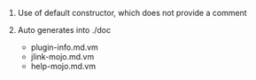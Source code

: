 1) Use of default constructor, which does not provide a comment

2) Auto generates into ./doc 
   - plugin-info.md.vm
   - jlink-mojo.md.vm
   - help-mojo.md.vm